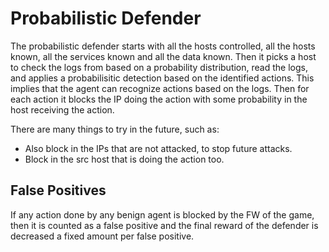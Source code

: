 # Probabilistic Defender

The probabilistic defender starts with all the hosts controlled, all the hosts known, all the services known and all the data known. Then it picks a host to check the logs from based on a probability distribution, read the logs, and applies a probabilisitic detection based on the identified actions. This implies that the agent can recognize actions based on the logs. Then for each action it blocks the IP doing the action with some probability in the host receiving the action.

There are many things to try in the future, such as:
- Also block in the IPs that are not attacked, to stop future attacks.
- Block in the src host that is doing the action too.

## False Positives
If any action done by any benign agent is blocked by the FW of the game, then it is counted as a false positive and the final reward of the defender is decreased a fixed amount per false positive.